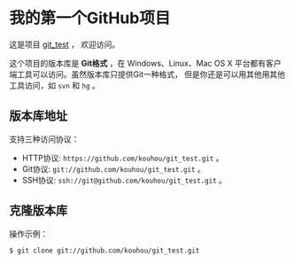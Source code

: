 # 我的第一个GitHub项目

这是项目 [git_test](https://github.com/kouhou/git_test) ，
欢迎访问。

这个项目的版本库是 **Git格式** ，在 Windows、Linux、Mac OS X
平台都有客户端工具可以访问。虽然版本库只提供Git一种格式，
但是你还是可以用其他用其他工具访问，如 ``svn`` 和 ``hg`` 。

## 版本库地址

支持三种访问协议：

* HTTP协议: `https://github.com/kouhou/git_test.git` 。
* Git协议: `git://github.com/kouhou/git_test.git` 。
* SSH协议: `ssh://git@github.com/kouhou/git_test.git` 。

## 克隆版本库

操作示例：

    $ git clone git://github.com/kouhou/git_test.git
